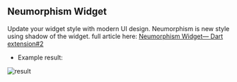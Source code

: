 ## Neumorphism Widget
Update your widget style with modern UI design. Neumorphism is new style using shadow of the widget. full article here: [Neumorphism Widget— Dart extension#2](https://medium.com/easyread/neumorphismwidget-dart-extension-2-3259e650e177)

- Example result:

![result](https://miro.medium.com/v2/resize:fit:720/format:webp/1*jFg_NshrRA-uuZJ6e4xtyg.png)
